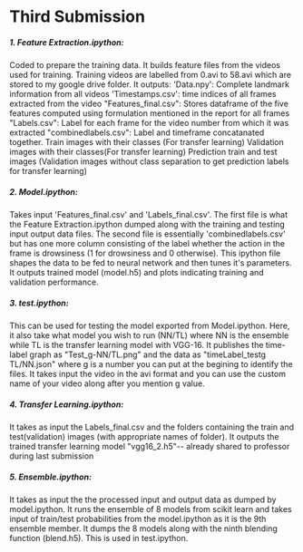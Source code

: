 
# Third Submission
##### 1. Feature Extraction.ipython: 
Coded to prepare the training data. It builds feature files from the videos used for training. Training videos are labelled from 0.avi to 58.avi which are stored to my google drive folder. It outputs:
'Data.npy': Complete landmark information from all videos
'Timestamps.csv': time indices of all frames extracted from the video
"Features_final.csv": Stores dataframe of the five features computed using formulation mentioned in the report for all frames
"Labels.csv": Label for each frame for the video number from which it was extracted
"combinedlabels.csv": Label and timeframe concatanated together.
Train images with their classes (For transfer learning)
Validation images with their classes(For transfer learning)
Prediction train and test images (Validation images without class separation to get prediction labels for transfer learning)

##### 2. Model.ipython: 
Takes input 'Features_final.csv' and 'Labels_final.csv'. The first file is what the Feature Extraction.ipython dumped along with the training and testing input output data files.
The second file is essentially 'combinedlabels.csv' but has one more column consisting of the label whether the action in the frame is 
drowsiness (1 for drowsiness and 0 otherwise). This ipython file shapes the data to be fed to neural network and then tunes it's parameters. It outputs trained model (model.h5) and plots indicating training and validation performance.

##### 3. test.ipython: 
This can be used for testing the model exported from Model.ipython. Here, it also take what model you wish to run (NN/TL) where NN is the
ensemble while TL is the transfer learning model with VGG-16.
It publishes the time-label graph as "Test_g-NN/TL.png" and the data as "timeLabel_testg TL/NN.json" where g is a number you can put at the begining to identify the files. 
It takes input the video in the avi format and you can use the custom name of your video along after you mention g value.

##### 4. Transfer Learning.ipython:
It takes as input the Labels_final.csv and the folders containing the train and test(validation) images (with appropriate names of folder).
It outputs the trained transfer learning model "vgg16_2.h5"-- already shared to professor during last submission

##### 5. Ensemble.ipython:
It takes as input the the processed input and output data as dumped by model.ipython. It runs the ensemble of 8 models from scikit learn and takes input of train/test probabilities from the model.ipython as it is the 9th ensemble member. It dumps the 8 models along with the ninth blending function (blend.h5). This is used in test.ipython.
